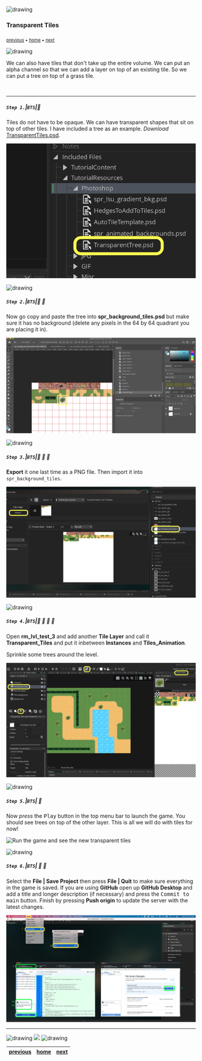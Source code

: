 <img src="https://via.placeholder.com/1000x4/45D7CA/45D7CA" alt="drawing" height="4px"/>

### Transparent Tiles

<sub>[previous](../animated-tiles/README.md#user-content-animated-tiles) • [home](../README.md#user-content-gms2-background-tiles--sprites---table-of-contents) • [next](../animations/README.md#user-content-animations)</sub>

<img src="https://via.placeholder.com/1000x4/45D7CA/45D7CA" alt="drawing" height="4px"/>

We can also have tiles that don't take up the entire volume.  We can put an alpha channel so that we can add a layer on top of an existing tile.  So we can put a tree on top of a grass tile.

<br>

---


##### `Step 1.`\|`BTS`|:small_blue_diamond:

Tiles do not have to be opaque.  We can have transparent shapes that sit on top of other tiles.  I have included a tree as an example.  *Download* [TransparentTiles.psd](../Assets/Photoshop/TransparentTiles.psd).

![Locate Inluded Files/TutorialResources/Photoshop/TransparentTree.psd](images/TransparentTreePSD.png)

<img src="https://via.placeholder.com/500x2/45D7CA/45D7CA" alt="drawing" height="2px" alt = ""/>

##### `Step 2.`\|`BTS`|:small_blue_diamond: :small_blue_diamond: 

Now go copy and paste the tree into **spr_background_tiles.psd** but make sure it has no background (delete any pixels in the 64 by 64 quadrant you are placing it in).  

![Copy and paste the transparent tree above into spr_background_tiles.psd](images/TreeInPSDTilesheet.png)

<img src="https://via.placeholder.com/500x2/45D7CA/45D7CA" alt="drawing" height="2px" alt = ""/>

##### `Step 3.`\|`BTS`|:small_blue_diamond: :small_blue_diamond: :small_blue_diamond:

**Export** it one last time as a PNG file.  Then import it into `spr_background_tiles`.

![Export to PNGF and import into gamemaker overwriting spr_background_tiles](images/FinalSprBackgroundTilesSupport.png)

<img src="https://via.placeholder.com/500x2/45D7CA/45D7CA" alt="drawing" height="2px" alt = ""/>

##### `Step 4.`\|`BTS`|:small_blue_diamond: :small_blue_diamond: :small_blue_diamond: :small_blue_diamond:

Open **rm_lvl_test_3** and add another **Tile Layer** and call it **Transparent_Tiles** and put it inbetween **Instances** and **Tiles_Animation**.

Sprinkle some trees around the level.

![Open rm_lbl_test_3 and add another Tile Layer and call it Transparent_Tiles and put it between Instances and Tiles_Animation and add some trees to the level](images/AddTreesToRoom.png)

<img src="https://via.placeholder.com/500x2/45D7CA/45D7CA" alt="drawing" height="2px" alt = ""/>

##### `Step 5.`\|`BTS`| :small_orange_diamond:

Now *press* the <kbd>Play</kbd> button in the top menu bar to launch the game. You should see trees on top of the other layer.  This is all we will do with tiles for now! 

![Run the game and see the new transparent tiles](images/TransparentTiles.gif)

<img src="https://via.placeholder.com/500x2/45D7CA/45D7CA" alt="drawing" height="2px" alt = ""/>

##### `Step 6.`\|`BTS`| :small_orange_diamond: :small_blue_diamond:

Select the **File | Save Project** then press **File | Quit** to make sure everything in the game is saved. If you are using **GitHub** open up **GitHub Desktop** and add a title and longer description (if necessary) and press the <kbd>Commit to main</kbd> button. Finish by pressing **Push origin** to update the server with the latest changes.

![save, quit, commit and push to github](images/GitHub.png)

___

<img src="https://via.placeholder.com/1000x4/dba81a/dba81a" alt="drawing" height="4px" alt = ""/>

<img src="https://via.placeholder.com/1000x100/45D7CA/000000/?text=Next Up - Animations">

<img src="https://via.placeholder.com/1000x4/dba81a/dba81a" alt="drawing" height="4px" alt = ""/>

| [previous](../animated-tiles/README.md#user-content-animated-tiles)| [home](../README.md#user-content-gms2-background-tiles--sprites---table-of-contents) | [next](../animations/README.md#user-content-animations)|
|---|---|---|

